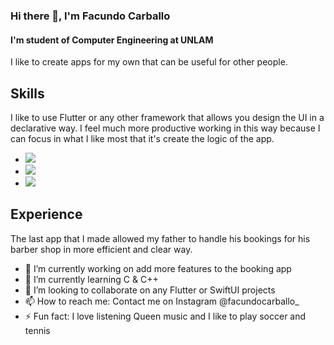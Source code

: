 ### Hi there 👋, I'm Facundo Carballo
#### I'm student of Computer Engineering at UNLAM
I like to create apps for my own that can be useful for other people.
</br>
## Skills
I like to use Flutter or any other framework that allows you design the UI in a declarative way. I feel much more productive working in this way because I can focus in what I like most that it's create the logic of the app.
- <img src='https://img.shields.io/badge/Flutter-02569B?style=for-the-badge&logo=flutter&logoColor=white'>
- <img src = 'https://img.shields.io/badge/Swift-FA7343?style=for-the-badge&logo=swift&logoColor=white'>
- <img src ='https://img.shields.io/badge/firebase-ffca28?style=for-the-badge&logo=firebase&logoColor=black'>

## Experience
The last app that I made allowed my father to handle his bookings for his barber shop in more efficient and clear way.

- 🔭 I’m currently working on add more features to the booking app 
- 🌱 I’m currently learning C & C++ 
- 👯 I’m looking to collaborate on any Flutter or SwiftUI projects 
- 📫 How to reach me: Contact me on Instagram @facundocarballo_ 
- ⚡ Fun fact: I love listening Queen music and I like to play soccer and tennis 
